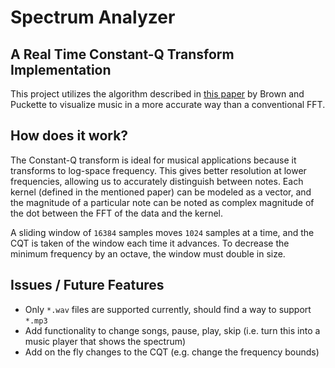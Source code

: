 # Spectrum Analyzer 
## A Real Time Constant-Q Transform Implementation
This project utilizes the algorithm described in [this paper](http://academics.wellesley.edu/Physics/brown/pubs/effalgV92P2698-P2701.pdf) by Brown and Puckette to visualize music in a more accurate way than a conventional FFT.  

## How does it work?
The Constant-Q transform is ideal for musical applications because it transforms to log-space frequency.  This gives better resolution at lower frequencies, allowing us to accurately distinguish between notes.  Each kernel (defined in the mentioned paper) can be modeled as a vector, and the magnitude of a particular note can be noted as complex magnitude of the dot between the FFT of the data and the kernel. 

A sliding window of `16384` samples moves `1024` samples at a time, and the CQT is taken of the window each time it advances.  To decrease the minimum frequency by an octave, the window must double in size.

## Issues / Future Features
- Only `*.wav` files are supported currently, should find a way to support `*.mp3`
- Add functionality to change songs, pause, play, skip (i.e. turn this into a music player that shows the spectrum)
- Add on the fly changes to the CQT (e.g. change the frequency bounds)

